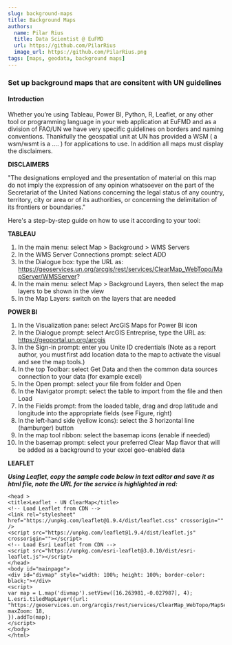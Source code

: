 ```yaml
---
slug: background-maps
title: Background Maps
authors:
  name: Pilar Rius
  title: Data Scientist @ EuFMD
  url: https://github.com/PilarRius
  image_url: https://github.com/PilarRius.png
tags: [maps, geodata, background maps]
---
```


### Set up background maps that are consitent with UN guidelines

#### Introduction

Whether you’re using Tableau, Power BI, Python, R, Leaflet, or any other tool or programming language in your web application at EuFMD and as a division of FAO/UN we have very specific guidelines on borders and naming conventions. Thankfully the geospatial unit at UN has provided a WSM ( a wsm/wsmt is a .... ) for applications to use. In addition all maps must display the disclaimers.

**DISCLAIMERS**

"The designations employed and the presentation of material on this map do not 
imply the expression of any opinion whatsoever on the part of the Secretariat of 
the United Nations concerning the legal status of any country, territory, city or 
area or of its authorities, or concerning the delimitation of its frontiers or 
boundaries."


Here's a step-by-step guide on how to use it according to your tool:

**TABLEAU**

1.  In the main menu: select Map > Background > WMS Servers
2.  In the WMS Server Connections prompt: select ADD
3.  In the Dialogue box: type the URL as: 
https://geoservices.un.org/arcgis/rest/services/ClearMap_WebTopo/MapServer/WMSServer?
4.  In the main menu: select Map > Background Layers, then select the map layers to be shown in the view
5.  In the Map Layers: switch on the layers that are needed

**POWER BI**

1. In the Visualization pane: select ArcGIS Maps for Power BI icon
2. In the Dialogue prompt: select ArcGIS Entreprise, type the URL as: https://geoportal.un.org/arcgis
3. In the Sign-in prompt: enter you Unite ID credentials
(Note as a report author, you must first add location data to the map to activate the visual and see 
the map tools.)
4. In the top Toolbar: select Get Data and then the common data sources connection to your data (for 
example excel)
5. In the Open prompt: select your file from folder and Open
6. In the Navigator prompt: select the table to import from the file and then Load
7. In the Fields prompt: from the loaded table, drag and drop latitude and longitude into the 
appropriate fields (see Figure, right)
8. In the left-hand side (yellow icons): select the 3 horizontal line (hamburger) button
9. In the map tool ribbon: select the basemap icons (enable if needed)
10. In the basemap prompt: select your preferred Clear Map flavor that will be added as a background 
to your excel geo-enabled data

**LEAFLET**

***Using Leaflet, copy the sample code below in text editor and save it 
as html file, note the URL for the service is highlighted in red:***

```run<html>
<head >
<title>Leaflet - UN ClearMap</title>
<!-- Load Leaflet from CDN -->
<link rel="stylesheet" href="https://unpkg.com/leaflet@1.9.4/dist/leaflet.css" crossorigin="" />
<script src="https://unpkg.com/leaflet@1.9.4/dist/leaflet.js" crossorigin=""></script>
<!-- Load Esri Leaflet from CDN -->
<script src="https://unpkg.com/esri-leaflet@3.0.10/dist/esri-leaflet.js"></script>
</head>
<body id="mainpage">
<div id="divmap" style="width: 100%; height: 100%; border-color: black;"></div>
<script>
var map = L.map('divmap').setView([16.263981,-0.027987], 4);
L.esri.tiledMapLayer({url: "https://geoservices.un.org/arcgis/rest/services/ClearMap_WebTopo/MapServer", maxZoom: 18, 
}).addTo(map);
</script>
</body>
</html>

